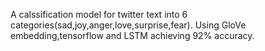 A calssification model for twitter text into 6 categories(sad,joy,anger,love,surprise,fear). 
Using GloVe embedding,tensorflow and LSTM achieving 92% accuracy.
